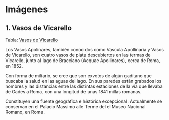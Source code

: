 # Imágenes

## 1. Vasos de Vicarello

Tabla: [Vasos de Vicarello](Vicarello%20Beaker%202_ablativo.csv)   

Los Vasos Apolinares, también conocidos como Vascula Apollinaria y Vasos de Vicarello, son cuatro vasos de plata descubiertos en las termas de Vicarello, junto al lago de Bracciano (Acquae Apollinares), cerca de Roma, en 1852.

Con forma de miliario, se cree que son exvotos de algún gaditano que buscaba la salud en las aguas del lago. En sus paredes están grabados los nombres y las distancias entre las distintas estaciones de la vía que llevaba de Gades a Roma, con una longitud de unas 1841 millas romanas.

Constituyen una fuente geográfica e histórica excepcional. Actualmente se conservan en el Palacio Massimo alle Terme del el Museo Nacional Romano, en Roma.
